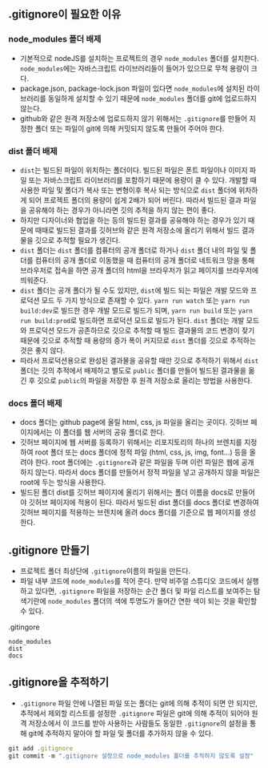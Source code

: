 ## .gitignore이 필요한 이유

### node_modules 폴더 배제

-   기본적으로 nodeJS를 설치하는 프로젝트의 경우 `node_modules` 폴더를 설치한다. `node_modules`에는 자바스크립트 라이브러리들이 들어가 있으므로 무척 용량이 크다.
-   package.json, package-lock.json 파일이 있다면 `node_modules`에 설치된 라이브러리를 동일하게 설치할 수 있기 때문에 `node_modules` 폴더를 git에 업로드하지 않는다.
-   github와 같은 원격 저장소에 업로드하지 않기 위해서는 `.gitignore`를 만들어 지정한 폴더 또는 파일이 git에 의해 커밋되지 않도록 만들어 주어야 한다.

### dist 폴더 배제

-   `dist`는 빌드된 파일이 위치하는 폴더이다. 빌드된 파일은 폰트 파일이나 이미지 파일 또는 자바스크립트 라이브러리를 포함하기 때문에 용량이 클 수 있다. 개발할 때 사용한 파일 및 폴더가 복사 또는 변형이후 복사 되는 방식으로 `dist` 폴더에 위차하게 되어 프로젝트 폴더의 용량이 쉽게 2배가 되어 버린다. 따라서 빌드된 결과 파일을 공유해야 하는 경우가 아니라면 깃의 추적을 하지 않는 편이 좋다.
-   하지만 디자이너와 협업을 하는 등의 빌드된 결과를 공유해야 하는 경우가 있기 때문에 때때로 빌드된 결과를 깃허브와 같은 원격 저장소에 올리기 위해서 빌드 결과물을 깃으로 추적할 필요가 생긴다.
-   `dist` 폴더는 `dist` 폴더를 컴퓨터의 공개 폴더로 하거나 `dist` 폴더 내의 파일 및 폴더를 컴퓨터의 공개 폴더로 이동했을 때 컴퓨터의 공개 폴더로 네트워크 망을 통해 브라우저로 접속을 하면 공개 폴더의 html을 브라우저가 읽고 페이지를 브라우저에 띄워준다.
-   `dist` 폴더는 공개 폴더가 될 수도 있지만, `dist`에 빌드 되는 파일은 개발 모드와 프로덕션 모드 두 가지 방식으로 존재할 수 있다. `yarn run watch` 또는 `yarn run build:dev`로 빌드한 경우 개발 모드로 빌드가 되며, `yarn run build` 또는 `yarn run build:prod`로 빌드하면 프로덕션 모드로 빌드가 된다. `dist` 폴더는 개발 모드와 프로덕션 모드가 공존하므로 깃으로 추적할 때 빌드 결과물의 코드 변경이 잦기 때문에 깃으로 추적할 때 용량의 증가 폭이 커지므로 `dist` 폴더를 깃으로 추적하는 것은 좋지 않다.
-   따라서 프로덕션용으로 완성된 결과물을 공유할 때만 깃으로 추적하기 위해서 `dist` 폴더는 깃의 추적에서 배제하고 별도로 `public` 폴더를 만들어 빌드된 결과물을 옮긴 후 깃으로 `public`의 파일을 저장한 후 원격 저장소로 올리는 방법을 사용한다.

### docs 폴더 배제

-   docs 폴더는 github page에 올릴 html, css, js 파일을 올리는 곳이다. 깃허브 페이지에서는 이 폴더를 웹 서버의 공유 폴더로 한다.
-   깃허브 페이지에 웹 서버를 등록하기 위해서는 리포지토리의 하나의 브렌치를 지정하여 root 폴더 또는 docs 폴더에 정적 파일 (html, css, js, img, font...) 등을 올려야 한다. root 폴더에는 `.gitignore`과 같은 파일을 두며 이런 파일은 웹에 공개하지 않는다. 따라서 docs 폴더를 만들어서 정적 파일을 넣고 공개하지 않을 파일은 root에 두는 방식을 사용한다.
-   빌드된 폴더 dist를 깃허브 페이지에 올리기 위해서는 폴더 이름을 docs로 만들어야 깃허브 페이지에 적용이 된다. 따라서 빌드된 dist 폴더를 docs 폴더로 변경하여 깃허브 페이지를 적용하는 브렌치에 올려 docs 폴더를 기준으로 웹 페이지를 생성한다.

## .gitignore 만들기

-   프로젝트 폴더 최상단에 `.gitignore`이름의 파일을 만든다.
-   파일 내부 코드에 `node_modules`를 적어 준다. 만약 비주얼 스튜디오 코드에서 실행하고 있다면, `.gitignore` 파일을 저장하는 순간 폴더 및 파일 리스트를 보여주는 탐색기란에 `node_modules` 폴더의 색에 투명도가 들어간 연한 색이 되는 것을 확인할 수 있다.

.gitingore

```
node_modules
dist
docs
```

## .gitignore을 추적하기

-   `.gitignore` 파일 안에 나열된 파일 또는 폴더는 git에 의해 추적이 되면 안 되지만, 추적에서 제외할 리스트를 설정한 `.gitignore` 파일은 git에 의해 추적이 되어야 원격 저장소에서 이 코드를 받아 사용하는 사람들도 동일한 `.gitignore`의 설정을 통해 git에 추적하지 말아야 할 파일 및 폴더를 추가하지 않을 수 있다.

```js
git add .gitignore
git commit -m ".gitignore 설정으로 node_modules 폴더를 추적하지 않도록 설정"
```
